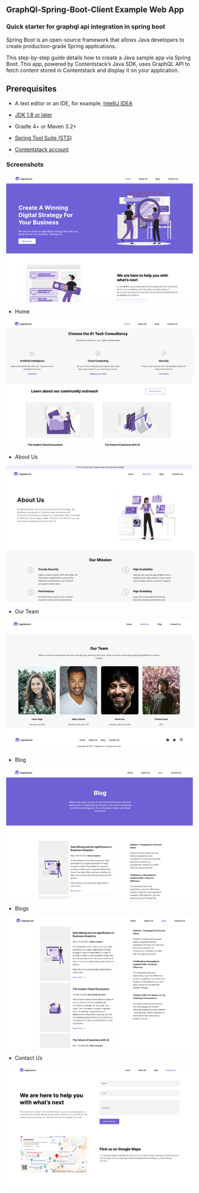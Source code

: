 ## GraphQl-Spring-Boot-Client Example Web App

### Quick starter for graphql api integration in spring boot


Spring Boot is an open-source framework that allows Java developers to create production-grade Spring applications.

This step-by-step guide details how to create a Java sample app via Spring Boot. This app, powered by Contentstack’s Java SDK, uses GraphQL API to fetch content stored in Contentstack and display it on your application.

## Prerequisites

-   A text editor or an IDE, for example, [IntelliJ IDEA](https://www.jetbrains.com/idea/download/)

-   [JDK 1.8 or later](https://www.oracle.com/in/java/technologies/javase/javase-jdk8-downloads.html)

-   Gradle 4+ or Maven 3.2+

-   [Spring Tool Suite (STS)](https://spring.io/tools)

-   [Contentstack account](https://www.contentstack.com/login/)







### Screenshots

![image info](./assets/one.png)

- Home

![image info](./assets/two.png)

- About Us

![image info](./assets/three.png)

- Our Team

![image info](./assets/four.png)

- Blog

![image info](./assets/five.png)

- Blogs

![image info](./assets/six.png)

- Contact Us

![image info](./assets/seven.png)
